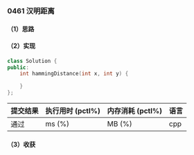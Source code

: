### 0461 汉明距离

#### （1）思路

#### （2）实现

```cpp
class Solution {
public:
    int hammingDistance(int x, int y) {

    }
};
```

| 提交结果 | 执行用时 (pctl%) | 内存消耗 (pctl%) | 语言 |
|:---------|:-----------------|:-----------------|:-----|
| 通过     |  ms (%)   |  MB (%)  | cpp  |

#### （3）收获
